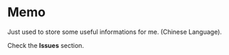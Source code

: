 # Memo
Just used to store some useful informations for me. (Chinese Language).

Check the **Issues** section.
